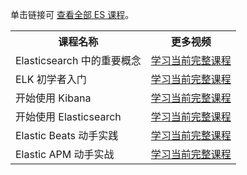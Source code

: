 单击链接可 <a href="https://cloud.tencent.com/edu/act/customTopics/es">查看全部 ES 课程</a>。

<table>
<tr>
<th>课程名称</th>
<th>更多视频</th>
</tr>
<tr>
<td>Elasticsearch 中的重要概念</td>
<td><a href="https://cloud.tencent.com/edu/learning/course-2953">学习当前完整课程</a></td>
</tr>
<tr>
<td>ELK 初学者入门</td>
<td><a href="https://cloud.tencent.com/edu/learning/course-3092">学习当前完整课程</a></td>
</tr>
<tr>
<td>开始使用 Kibana</td>
<td><a href="https://cloud.tencent.com/edu/learning/course-3103">学习当前完整课程</a></td>
</tr>
<tr>
<td>开始使用 Elasticsearch</td>
<td><a href="https://cloud.tencent.com/edu/learning/course-3124">学习当前完整课程</a></td>
</tr>
<tr>
<td>Elastic Beats 动手实践</td>
<td><a href="https://cloud.tencent.com/edu/learning/course-3126">学习当前完整课程</a></td>
</tr>
<tr>
<td>Elastic APM 动手实战</td>
<td><a href="https://cloud.tencent.com/edu/learning/course-3140">学习当前完整课程</a></td>
</tr>
</table>
